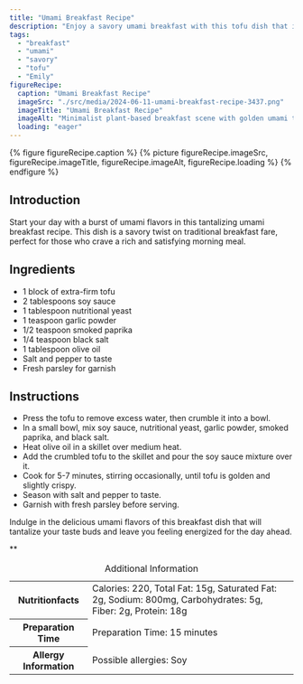 ```yaml
---
title: "Umami Breakfast Recipe"
description: "Enjoy a savory umami breakfast with this tofu dish that is bursting with flavor. Perfect for a satisfying morning meal that will keep you full and fueled."
tags:
  - "breakfast"
  - "umami"
  - "savory"
  - "tofu"
  - "Emily"
figureRecipe: 
  caption: "Umami Breakfast Recipe"
  imageSrc: "./src/media/2024-06-11-umami-breakfast-recipe-3437.png"
  imageTitle: "Umami Breakfast Recipe"
  imageAlt: "Minimalist plant-based breakfast scene with golden umami tofu dish, seasoned with soy sauce, nutritional yeast, and smoked paprika, garnished with fresh parsley in a serene setting."
  loading: "eager"
---
```


{% figure figureRecipe.caption %}
{% picture figureRecipe.imageSrc, figureRecipe.imageTitle, figureRecipe.imageAlt, figureRecipe.loading %}
{% endfigure %}

## Introduction

Start your day with a burst of umami flavors in this tantalizing umami breakfast recipe. This dish is a savory twist on traditional breakfast fare, perfect for those who crave a rich and satisfying morning meal.

## Ingredients

* 1 block of extra-firm tofu
* 2 tablespoons soy sauce
* 1 tablespoon nutritional yeast
* 1 teaspoon garlic powder
* 1/2 teaspoon smoked paprika
* 1/4 teaspoon black salt
* 1 tablespoon olive oil
* Salt and pepper to taste
* Fresh parsley for garnish

## Instructions

* Press the tofu to remove excess water, then crumble it into a bowl.
* In a small bowl, mix soy sauce, nutritional yeast, garlic powder, smoked paprika, and black salt.
* Heat olive oil in a skillet over medium heat.
* Add the crumbled tofu to the skillet and pour the soy sauce mixture over it.
* Cook for 5-7 minutes, stirring occasionally, until tofu is golden and slightly crispy.
* Season with salt and pepper to taste.
* Garnish with fresh parsley before serving.

Indulge in the delicious umami flavors of this breakfast dish that will tantalize your taste buds and leave you feeling energized for the day ahead.

**

<table><caption class='sr-only'>Additional Information</caption><tr><th>Nutritionfacts</th><td>Calories: 220, Total Fat: 15g, Saturated Fat: 2g, Sodium: 800mg, Carbohydrates: 5g, Fiber: 2g, Protein: 18g&nbsp;</td></tr><tr><th>Preparation Time</th><td>Preparation Time: 15 minutes&nbsp;</td></tr><tr><th>Allergy Information</th><td>Possible allergies: Soy&nbsp;</td></tr></table>

